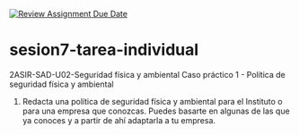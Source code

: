 [![Review Assignment Due Date](https://classroom.github.com/assets/deadline-readme-button-24ddc0f5d75046c5622901739e7c5dd533143b0c8e959d652212380cedb1ea36.svg)](https://classroom.github.com/a/H36gdPhq)
# sesion7-tarea-individual
2ASIR-SAD-U02-Seguridad física y ambiental
Caso práctico 1 - Política de seguridad física y ambiental
1. Redacta una política de seguridad física y ambiental para el Instituto o para una empresa que conozcas. Puedes basarte en algunas de las que ya conoces y a partir de ahí adaptarla a tu empresa.
